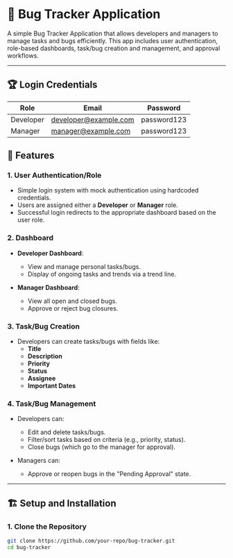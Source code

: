 # 🐞 Bug Tracker Application  

A simple Bug Tracker Application that allows developers and managers to manage tasks and bugs efficiently. This app includes user authentication, role-based dashboards, task/bug creation and management, and approval workflows.

---

## 🏆 Login Credentials  

| Role     | Email                  | Password     |  
|----------|------------------------|--------------|  
| Developer | developer@example.com  | password123   |  
| Manager   | manager@example.com    | password123   |  


## 🚀 Features  
### 1. **User Authentication/Role**  
- Simple login system with mock authentication using hardcoded credentials.  
- Users are assigned either a **Developer** or **Manager** role.  
- Successful login redirects to the appropriate dashboard based on the user role.  

### 2. **Dashboard**  
- **Developer Dashboard**:  
    - View and manage personal tasks/bugs.  
    - Display of ongoing tasks and trends via a trend line.  

- **Manager Dashboard**:  
    - View all open and closed bugs.  
    - Approve or reject bug closures.  

### 3. **Task/Bug Creation**  
- Developers can create tasks/bugs with fields like:  
    - **Title**  
    - **Description**  
    - **Priority**  
    - **Status**  
    - **Assignee**  
    - **Important Dates**  

### 4. **Task/Bug Management**  
- Developers can:  
    - Edit and delete tasks/bugs.  
    - Filter/sort tasks based on criteria (e.g., priority, status).  
    - Close bugs (which go to the manager for approval).  

- Managers can:  
    - Approve or reopen bugs in the "Pending Approval" state.  

---

## 🏗️ **Setup and Installation**  

### 1. **Clone the Repository**  
```bash
git clone https://github.com/your-repo/bug-tracker.git
cd bug-tracker
